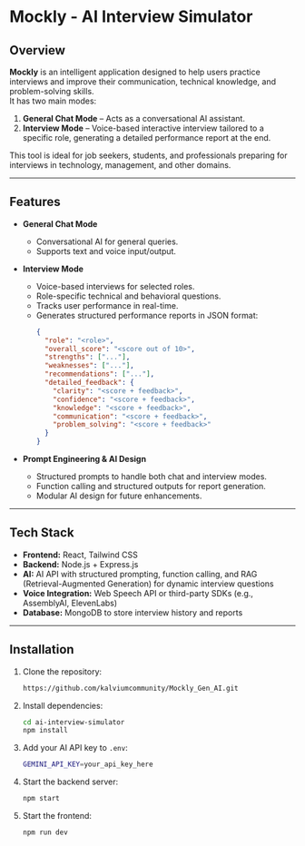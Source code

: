 # Mockly - AI Interview Simulator

## Overview
**Mockly** is an intelligent application designed to help users practice interviews and improve their communication, technical knowledge, and problem-solving skills.  
It has two main modes:  

1. **General Chat Mode** – Acts as a conversational AI assistant.  
2. **Interview Mode** – Voice-based interactive interview tailored to a specific role, generating a detailed performance report at the end.

This tool is ideal for job seekers, students, and professionals preparing for interviews in technology, management, and other domains.

---

## Features

- **General Chat Mode**
  - Conversational AI for general queries.
  - Supports text and voice input/output.
  
- **Interview Mode**
  - Voice-based interviews for selected roles.
  - Role-specific technical and behavioral questions.
  - Tracks user performance in real-time.
  - Generates structured performance reports in JSON format:
    ```json
    {
      "role": "<role>",
      "overall_score": "<score out of 10>",
      "strengths": ["..."],
      "weaknesses": ["..."],
      "recommendations": ["..."],
      "detailed_feedback": {
        "clarity": "<score + feedback>",
        "confidence": "<score + feedback>",
        "knowledge": "<score + feedback>",
        "communication": "<score + feedback>",
        "problem_solving": "<score + feedback>"
      }
    }
    ```

- **Prompt Engineering & AI Design**
  - Structured prompts to handle both chat and interview modes.
  - Function calling and structured outputs for report generation.
  - Modular AI design for future enhancements.

---

## Tech Stack

- **Frontend:** React, Tailwind CSS  
- **Backend:** Node.js + Express.js  
- **AI:** AI API with structured prompting, function calling, and RAG (Retrieval-Augmented Generation) for dynamic interview questions  
- **Voice Integration:** Web Speech API or third-party SDKs (e.g., AssemblyAI, ElevenLabs)  
- **Database:** MongoDB to store interview history and reports

---

## Installation

1. Clone the repository:
    ```bash
    https://github.com/kalviumcommunity/Mockly_Gen_AI.git
    ```

2. Install dependencies:
    ```bash
    cd ai-interview-simulator
    npm install
    ```

3. Add your AI API key to `.env`:
    ```bash
    GEMINI_API_KEY=your_api_key_here
    ```

4. Start the backend server:
    ```bash
    npm start
    ```

5. Start the frontend:
    ```bash
    npm run dev
    ```
